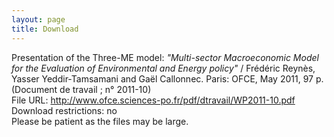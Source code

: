 ```yaml
---
layout: page
title: Download
---
```



<p> Presentation of the Three-ME model: <i>"Multi-sector Macroeconomic Model for the Evaluation of Environmental and Energy policy" </i>/ Frédéric Reynès, Yasser Yeddir-Tamsamani and Gaël Callonnec. Paris: OFCE, May 2011, 97 p. (Document de travail ; n° 2011-10)<br>
File URL: <a href="http://www.ofce.sciences-po.fr/pdf/dtravail/WP2011-10.pdf">http://www.ofce.sciences-po.fr/pdf/dtravail/WP2011-10.pdf</a> <br>
Download restrictions: no<br>
Please be patient as the files may be large.